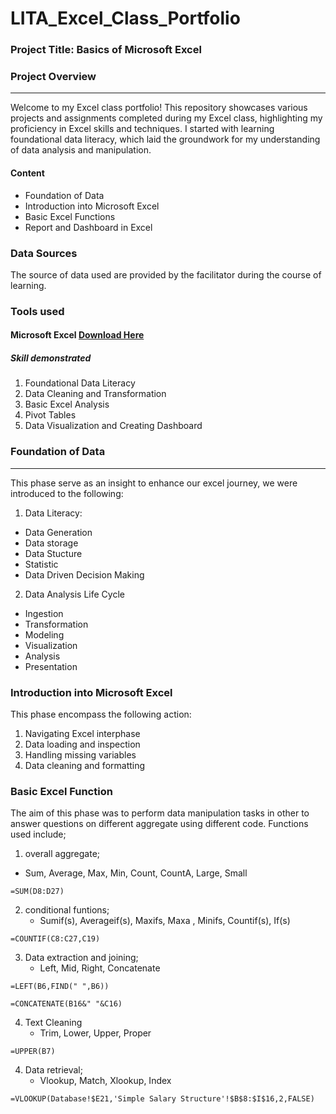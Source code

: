 # LITA_Excel_Class_Portfolio

### Project Title: Basics of Microsoft Excel

### Project Overview
---
Welcome to my Excel class portfolio! This repository showcases various projects and assignments completed during my Excel class, highlighting my proficiency in Excel skills and techniques. I started with learning foundational data literacy, which laid the groundwork for my understanding of data analysis and manipulation.
#### Content
- Foundation of Data
- Introduction into Microsoft Excel
- Basic Excel Functions
- Report and Dashboard in Excel

### Data Sources
The source of data used are provided by the facilitator during the course of learning.

### Tools used
#### Microsoft Excel [Download Here](https://www.microsoft.com)
##### Skill demonstrated
  1. Foundational Data Literacy
  2. Data Cleaning and Transformation
  3. Basic Excel Analysis
  4. Pivot Tables
  5. Data Visualization and Creating Dashboard

### Foundation of Data
---
This phase serve as an insight to enhance our excel journey, we were introduced to the following:
 1. Data Literacy:
   - Data Generation
   - Data storage
   - Data Stucture
   - Statistic 
   - Data Driven Decision Making
 2. Data Analysis Life Cycle
   - Ingestion
   - Transformation
   - Modeling
   - Visualization
   - Analysis
   - Presentation
  
### Introduction into Microsoft Excel
This phase encompass the following action:
1. Navigating Excel interphase
2. Data loading and inspection
3. Handling missing variables
4. Data cleaning and formatting

### Basic Excel Function
The aim of this phase was to perform data manipulation tasks in other to answer questions on different aggregate using different code. Functions used include;
1. overall aggregate;
 - Sum, Average, Max, Min, Count, CountA, Large, Small
```
=SUM(D8:D27)
```
2. conditional funtions;
   - Sumif(s), Averageif(s), Maxifs, Maxa , Minifs, Countif(s), If(s) 
```
=COUNTIF(C8:C27,C19)
```
3. Data extraction and joining;
   - Left, Mid, Right, Concatenate
```
=LEFT(B6,FIND(" ",B6))
```
```
=CONCATENATE(B16&" "&C16)
```
4. Text Cleaning
   - Trim, Lower,  Upper, Proper
```
=UPPER(B7)
```
4. Data retrieval;
   - Vlookup, Match, Xlookup, Index
```
=VLOOKUP(Database!$E21,'Simple Salary Structure'!$B$8:$I$16,2,FALSE)
```
